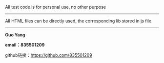 All test code is for personal use, no other purpose

---

All HTML files can be directly used, the corresponding lib stored in js file

---



**Guo Yang**

**email：835501209**

github链接：https://github.com/835501209











